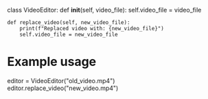 class VideoEditor:
    def __init__(self, video_file):
        self.video_file = video_file

    def replace_video(self, new_video_file):
        print(f"Replaced video with: {new_video_file}")
        self.video_file = new_video_file

# Example usage
editor = VideoEditor("old_video.mp4")
editor.replace_video("new_video.mp4")
